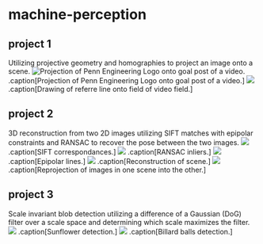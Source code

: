# machine-perception

## project 1

Utilizing projective geometry and homographies to project an image onto a scene.
![Projection of Penn Engineering Logo onto goal post of a video.](project1/warped_images/warped_img108.png)
.caption[Projection of Penn Engineering Logo onto goal post of a video.]
![](project1/processed_images/processed_img1.png)
.caption[Drawing of referre line onto field of video field.]

## project 2

3D reconstruction from two 2D images utilizing SIFT matches with epipolar constraints and RANSAC to recover the pose between the two images.
![](project2/images/images56/sift.png)
.caption[SIFT correspondances.]
![](project2/images/images56/RANSACinliers.png)
.caption[RANSAC inliers.]
![](project2/images/images56/epilines.png)
.caption[Epipolar lines.]
![](project2/images/images56/reconstruction.png)
.caption[Reconstruction of scene.]
![](project2/images/images56/reprojection.png)
.caption[Reprojection of images in one scene into the other.]

## project 3

Scale invariant blob detection utilizing a difference of a Gaussian (DoG) filter over a scale space and determining which scale maximizes the filter.
![](project3/images/p2-2sunflower.png)
.caption[Sunflower detection.]
![](project3/images/p2-2pool.png)
.caption[Billard balls detection.]